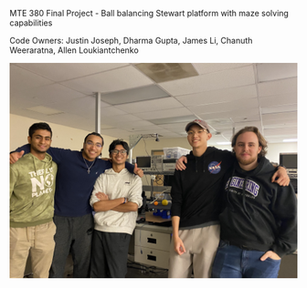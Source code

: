 MTE 380 Final Project - Ball balancing Stewart platform with maze solving capabilities

Code Owners: Justin Joseph, Dharma Gupta, James Li, Chanuth Weeraratna, Allen Loukiantchenko

![Alt text](Progress/image.jpg)
